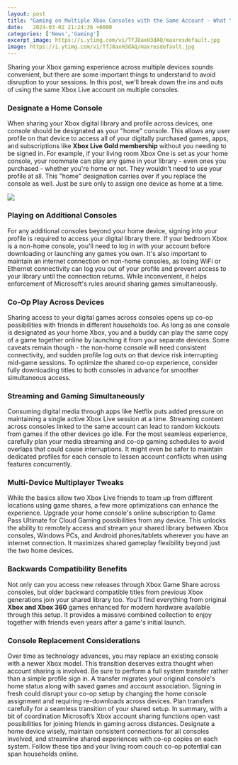 ```yaml
---
layout: post
title: "Gaming on Multiple Xbox Consoles with the Same Account - What You Need to Know"
date:   2024-03-02 21:24:36 +0000
categories: ['News','Gaming']
excerpt_image: https://i.ytimg.com/vi/TfJ8axH3dAQ/maxresdefault.jpg
image: https://i.ytimg.com/vi/TfJ8axH3dAQ/maxresdefault.jpg
---
```


Sharing your Xbox gaming experience across multiple devices sounds convenient, but there are some important things to understand to avoid disruption to your sessions. In this post, we'll break down the ins and outs of using the same Xbox Live account on multiple consoles.
### Designate a Home Console
When sharing your Xbox digital library and profile across devices, one console should be designated as your "home" console. This allows any user profile on that device to access all of your digitally purchased games, apps, and subscriptions like **Xbox Live Gold membership** without you needing to be signed in. 
For example, if your living room Xbox One is set as your home console, your roommate can play any game in your library - even ones you purchased - whether you're home or not. They wouldn't need to use your profile at all. This "home" designation carries over if you replace the console as well. Just be sure only to assign one device as home at a time.

![](https://i.ytimg.com/vi/TfJ8axH3dAQ/maxresdefault.jpg)
### Playing on Additional Consoles  
For any additional consoles beyond your home device, signing into your profile is required to access your digital library there. If your bedroom Xbox is a non-home console, you'll need to log in with your account before downloading or launching any games you own.
It's also important to maintain an internet connection on non-home consoles, as losing WiFi or Ethernet connectivity can log you out of your profile and prevent access to your library until the connection returns. While inconvenient, it helps enforcement of Microsoft's rules around sharing games simultaneously.
### Co-Op Play Across Devices
Sharing access to your digital games across consoles opens up co-op possibilities with friends in different households too. As long as one console is designated as your home Xbox, you and a buddy can play the same copy of a game together online by launching it from your separate devices. 
Some caveats remain though - the non-home console will need consistent connectivity, and sudden profile log outs on that device risk interrupting mid-game sessions. To optimize the shared co-op experience, consider fully downloading titles to both consoles in advance for smoother simultaneous access.
### Streaming and Gaming Simultaneously 
Consuming digital media through apps like Netflix puts added pressure on maintaining a single active Xbox Live session at a time. Streaming content across consoles linked to the same account can lead to random kickouts from games if the other devices go idle.
For the most seamless experience, carefully plan your media streaming and co-op gaming schedules to avoid overlaps that could cause interruptions. It might even be safer to maintain dedicated profiles for each console to lessen account conflicts when using features concurrently.
### Multi-Device Multiplayer Tweaks
While the basics allow two Xbox Live friends to team up from different locations using game shares, a few more optimizations can enhance the experience. Upgrade your home console's online subscription to Game Pass Ultimate for Cloud Gaming possibilities from any device. 
This unlocks the ability to remotely access and stream your shared library between Xbox consoles, Windows PCs, and Android phones/tablets wherever you have an internet connection. It maximizes shared gameplay flexibility beyond just the two home devices.
### Backwards Compatibility Benefits  
Not only can you access new releases through Xbox Game Share across consoles, but older backward compatible titles from previous Xbox generations join your shared library too. 
You'll find everything from original **Xbox and Xbox 360** games enhanced for modern hardware available through this setup. It provides a massive combined collection to enjoy together with friends even years after a game's initial launch.
### Console Replacement Considerations
Over time as technology advances, you may replace an existing console with a newer Xbox model. This transition deserves extra thought when account sharing is involved. Be sure to perform a full system transfer rather than a simple profile sign in. 
A transfer migrates your original console's home status along with saved games and account association. Signing in fresh could disrupt your co-op setup by changing the home console assignment and requiring re-downloads across devices. Plan transfers carefully for a seamless transition of your shared setup.
In summary, with a bit of coordination Microsoft’s Xbox account sharing functions open vast possibilities for joining friends in gaming across distances. Designate a home device wisely, maintain consistent connections for all consoles involved, and streamline shared experiences with co-op copies on each system. Follow these tips and your living room couch co-op potential can span households online.
